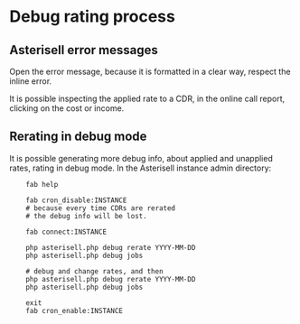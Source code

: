 # Debug rating process

## Asterisell error messages

Open the error message, because it is formatted in a clear
way, respect the inline error.

It is possible inspecting the applied rate to a CDR, in the online call
report, clicking on the cost or income.

## Rerating in debug mode

It is possible generating more debug info, about applied and unapplied
rates, rating in debug mode. In the Asterisell instance admin directory:

```
    fab help
    
    fab cron_disable:INSTANCE
    # because every time CDRs are rerated
    # the debug info will be lost.
    
    fab connect:INSTANCE
    
    php asterisell.php debug rerate YYYY-MM-DD
    php asterisell.php debug jobs
    
    # debug and change rates, and then
    php asterisell.php debug rerate YYYY-MM-DD
    php asterisell.php debug jobs
    
    exit
    fab cron_enable:INSTANCE
```

